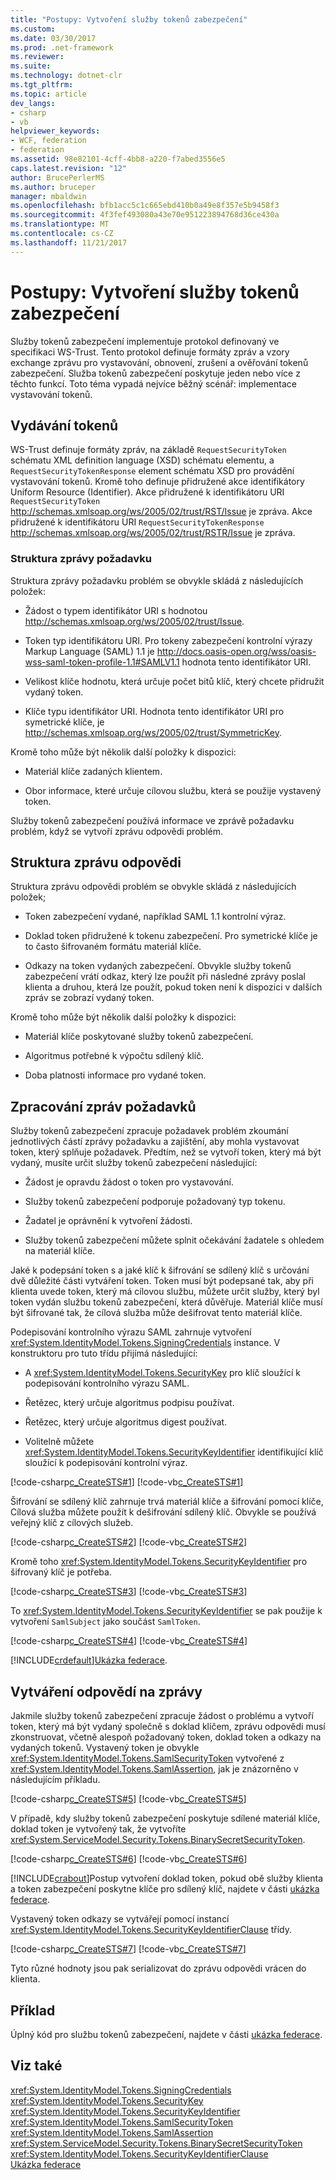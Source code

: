 ```yaml
---
title: "Postupy: Vytvoření služby tokenů zabezpečení"
ms.custom: 
ms.date: 03/30/2017
ms.prod: .net-framework
ms.reviewer: 
ms.suite: 
ms.technology: dotnet-clr
ms.tgt_pltfrm: 
ms.topic: article
dev_langs:
- csharp
- vb
helpviewer_keywords:
- WCF, federation
- federation
ms.assetid: 98e82101-4cff-4bb8-a220-f7abed3556e5
caps.latest.revision: "12"
author: BrucePerlerMS
ms.author: bruceper
manager: mbaldwin
ms.openlocfilehash: bfb1acc5c1c665ebd410b0a49e8f357e5b9458f3
ms.sourcegitcommit: 4f3fef493080a43e70e951223894768d36ce430a
ms.translationtype: MT
ms.contentlocale: cs-CZ
ms.lasthandoff: 11/21/2017
---
```

# <a name="how-to-create-a-security-token-service"></a>Postupy: Vytvoření služby tokenů zabezpečení
Služby tokenů zabezpečení implementuje protokol definovaný ve specifikaci WS-Trust. Tento protokol definuje formáty zpráv a vzory exchange zprávu pro vystavování, obnovení, zrušení a ověřování tokenů zabezpečení. Služba tokenů zabezpečení poskytuje jeden nebo více z těchto funkcí. Toto téma vypadá nejvíce běžný scénář: implementace vystavování tokenů.  
  
## <a name="issuing-tokens"></a>Vydávání tokenů  
 WS-Trust definuje formáty zpráv, na základě `RequestSecurityToken` schématu XML definition language (XSD) schématu elementu, a `RequestSecurityTokenResponse` element schématu XSD pro provádění vystavování tokenů. Kromě toho definuje přidružené akce identifikátory Uniform Resource (Identifier). Akce přidružené k identifikátoru URI `RequestSecurityToken` http://schemas.xmlsoap.org/ws/2005/02/trust/RST/Issue je zpráva. Akce přidružené k identifikátoru URI `RequestSecurityTokenResponse` http://schemas.xmlsoap.org/ws/2005/02/trust/RSTR/Issue je zpráva.  
  
### <a name="request-message-structure"></a>Struktura zprávy požadavku  
 Struktura zprávy požadavku problém se obvykle skládá z následujících položek:  
  
-   Žádost o typem identifikátor URI s hodnotou http://schemas.xmlsoap.org/ws/2005/02/trust/Issue.  
  
-   Token typ identifikátoru URI. Pro tokeny zabezpečení kontrolní výrazy Markup Language (SAML) 1.1 je http://docs.oasis-open.org/wss/oasis-wss-saml-token-profile-1.1#SAMLV1.1 hodnota tento identifikátor URI.  
  
-   Velikost klíče hodnotu, která určuje počet bitů klíč, který chcete přidružit vydaný token.  
  
-   Klíče typu identifikátor URI. Hodnota tento identifikátor URI pro symetrické klíče, je http://schemas.xmlsoap.org/ws/2005/02/trust/SymmetricKey.  
  
 Kromě toho může být několik další položky k dispozici:  
  
-   Materiál klíče zadaných klientem.  
  
-   Obor informace, které určuje cílovou službu, která se použije vystavený token.  
  
 Služby tokenů zabezpečení používá informace ve zprávě požadavku problém, když se vytvoří zprávu odpovědi problém.  
  
## <a name="response-message-structure"></a>Struktura zprávu odpovědi  
 Struktura zprávu odpovědi problém se obvykle skládá z následujících položek;  
  
-   Token zabezpečení vydané, například SAML 1.1 kontrolní výraz.  
  
-   Doklad token přidružené k tokenu zabezpečení. Pro symetrické klíče je to často šifrovaném formátu materiál klíče.  
  
-   Odkazy na token vydaných zabezpečení. Obvykle služby tokenů zabezpečení vrátí odkaz, který lze použít při následné zprávy poslal klienta a druhou, která lze použít, pokud token není k dispozici v dalších zpráv se zobrazí vydaný token.  
  
 Kromě toho může být několik další položky k dispozici:  
  
-   Materiál klíče poskytované služby tokenů zabezpečení.  
  
-   Algoritmus potřebné k výpočtu sdílený klíč.  
  
-   Doba platnosti informace pro vydané token.  
  
## <a name="processing-request-messages"></a>Zpracování zpráv požadavků  
 Služby tokenů zabezpečení zpracuje požadavek problém zkoumání jednotlivých částí zprávy požadavku a zajištění, aby mohla vystavovat token, který splňuje požadavek. Předtím, než se vytvoří token, který má být vydaný, musíte určit služby tokenů zabezpečení následující:  
  
-   Žádost je opravdu žádost o token pro vystavování.  
  
-   Služby tokenů zabezpečení podporuje požadovaný typ tokenu.  
  
-   Žadatel je oprávnění k vytvoření žádosti.  
  
-   Služby tokenů zabezpečení můžete splnit očekávání žadatele s ohledem na materiál klíče.  
  
 Jaké k podepsání token s a jaké klíč k šifrování se sdílený klíč s určování dvě důležité části vytváření token. Token musí být podepsané tak, aby při klienta uvede token, který má cílovou službu, můžete určit služby, který byl token vydán službu tokenů zabezpečení, která důvěřuje. Materiál klíče musí být šifrované tak, že cílová služba může dešifrovat tento materiál klíče.  
  
 Podepisování kontrolního výrazu SAML zahrnuje vytvoření <xref:System.IdentityModel.Tokens.SigningCredentials> instance. V konstruktoru pro tuto třídu přijímá následující:  
  
-   A <xref:System.IdentityModel.Tokens.SecurityKey> pro klíč sloužící k podepisování kontrolního výrazu SAML.  
  
-   Řetězec, který určuje algoritmus podpisu používat.  
  
-   Řetězec, který určuje algoritmus digest používat.  
  
-   Volitelně můžete <xref:System.IdentityModel.Tokens.SecurityKeyIdentifier> identifikující klíč sloužící k podepisování kontrolní výraz.  
  
 [!code-csharp[c_CreateSTS#1](../../../../samples/snippets/csharp/VS_Snippets_CFX/c_creatests/cs/source.cs#1)]
 [!code-vb[c_CreateSTS#1](../../../../samples/snippets/visualbasic/VS_Snippets_CFX/c_creatests/vb/source.vb#1)]  
  
 Šifrování se sdílený klíč zahrnuje trvá materiál klíče a šifrování pomocí klíče, Cílová služba můžete použít k dešifrování sdílený klíč. Obvykle se používá veřejný klíč z cílových služeb.  
  
 [!code-csharp[c_CreateSTS#2](../../../../samples/snippets/csharp/VS_Snippets_CFX/c_creatests/cs/source.cs#2)]
 [!code-vb[c_CreateSTS#2](../../../../samples/snippets/visualbasic/VS_Snippets_CFX/c_creatests/vb/source.vb#2)]  
  
 Kromě toho <xref:System.IdentityModel.Tokens.SecurityKeyIdentifier> pro šifrovaný klíč je potřeba.  
  
 [!code-csharp[c_CreateSTS#3](../../../../samples/snippets/csharp/VS_Snippets_CFX/c_creatests/cs/source.cs#3)]
 [!code-vb[c_CreateSTS#3](../../../../samples/snippets/visualbasic/VS_Snippets_CFX/c_creatests/vb/source.vb#3)]  
  
 To <xref:System.IdentityModel.Tokens.SecurityKeyIdentifier> se pak použije k vytvoření `SamlSubject` jako součást `SamlToken`.  
  
 [!code-csharp[c_CreateSTS#4](../../../../samples/snippets/csharp/VS_Snippets_CFX/c_creatests/cs/source.cs#4)]
 [!code-vb[c_CreateSTS#4](../../../../samples/snippets/visualbasic/VS_Snippets_CFX/c_creatests/vb/source.vb#4)]  
  
 [!INCLUDE[crdefault](../../../../includes/crdefault-md.md)][Ukázka federace](../../../../docs/framework/wcf/samples/federation-sample.md).  
  
## <a name="creating-response-messages"></a>Vytváření odpovědí na zprávy  
 Jakmile služby tokenů zabezpečení zpracuje žádost o problému a vytvoří token, který má být vydaný společně s doklad klíčem, zprávu odpovědi musí zkonstruovat, včetně alespoň požadovaný token, doklad token a odkazy na vydaných tokenů. Vystavený token je obvykle <xref:System.IdentityModel.Tokens.SamlSecurityToken> vytvořené z <xref:System.IdentityModel.Tokens.SamlAssertion>, jak je znázorněno v následujícím příkladu.  
  
 [!code-csharp[c_CreateSTS#5](../../../../samples/snippets/csharp/VS_Snippets_CFX/c_creatests/cs/source.cs#5)]
 [!code-vb[c_CreateSTS#5](../../../../samples/snippets/visualbasic/VS_Snippets_CFX/c_creatests/vb/source.vb#5)]  
  
 V případě, kdy služby tokenů zabezpečení poskytuje sdílené materiál klíče, doklad token je vytvořený tak, že vytvoříte <xref:System.ServiceModel.Security.Tokens.BinarySecretSecurityToken>.  
  
 [!code-csharp[c_CreateSTS#6](../../../../samples/snippets/csharp/VS_Snippets_CFX/c_creatests/cs/source.cs#6)]
 [!code-vb[c_CreateSTS#6](../../../../samples/snippets/visualbasic/VS_Snippets_CFX/c_creatests/vb/source.vb#6)]  
  
 [!INCLUDE[crabout](../../../../includes/crabout-md.md)]Postup vytvoření doklad token, pokud obě služby klienta a token zabezpečení poskytne klíče pro sdílený klíč, najdete v části [ukázka federace](../../../../docs/framework/wcf/samples/federation-sample.md).  
  
 Vystavený token odkazy se vytvářejí pomocí instancí <xref:System.IdentityModel.Tokens.SecurityKeyIdentifierClause> třídy.  
  
 [!code-csharp[c_CreateSTS#7](../../../../samples/snippets/csharp/VS_Snippets_CFX/c_creatests/cs/source.cs#7)]
 [!code-vb[c_CreateSTS#7](../../../../samples/snippets/visualbasic/VS_Snippets_CFX/c_creatests/vb/source.vb#7)]  
  
 Tyto různé hodnoty jsou pak serializovat do zprávu odpovědi vrácen do klienta.  
  
## <a name="example"></a>Příklad  
 Úplný kód pro službu tokenů zabezpečení, najdete v části [ukázka federace](../../../../docs/framework/wcf/samples/federation-sample.md).  
  
## <a name="see-also"></a>Viz také  
 <xref:System.IdentityModel.Tokens.SigningCredentials>  
 <xref:System.IdentityModel.Tokens.SecurityKey>  
 <xref:System.IdentityModel.Tokens.SecurityKeyIdentifier>  
 <xref:System.IdentityModel.Tokens.SamlSecurityToken>  
 <xref:System.IdentityModel.Tokens.SamlAssertion>  
 <xref:System.ServiceModel.Security.Tokens.BinarySecretSecurityToken>  
 <xref:System.IdentityModel.Tokens.SecurityKeyIdentifierClause>  
 [Ukázka federace](../../../../docs/framework/wcf/samples/federation-sample.md)
